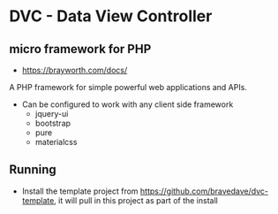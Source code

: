 # DVC - Data View Controller
## micro framework for PHP

* https://brayworth.com/docs/

A PHP framework for simple powerful web applications and APIs.

* Can be configured to work with any client side framework
  * jquery-ui
  * bootstrap
  * pure
  * materialcss

## Running
* Install the template project from https://github.com/bravedave/dvc-template,
it will pull in this project as part of the install
